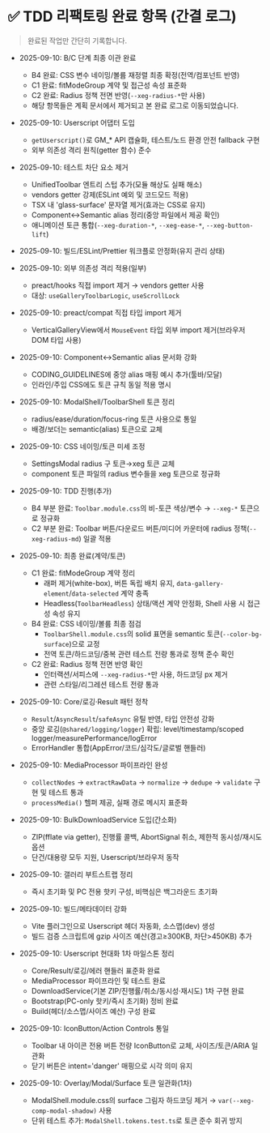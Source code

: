 # ✅ TDD 리팩토링 완료 항목 (간결 로그)

> 완료된 작업만 간단히 기록합니다.

- 2025-09-10: B/C 단계 최종 이관 완료
  - B4 완료: CSS 변수 네이밍/볼륨 재정렬 최종 확정(전역/컴포넌트 반영)
  - C1 완료: fitModeGroup 계약 및 접근성 속성 표준화
  - C2 완료: Radius 정책 전면 반영(`--xeg-radius-*`만 사용)
  - 해당 항목들은 계획 문서에서 제거되고 본 완료 로그로 이동되었습니다.

- 2025-09-10: Userscript 어댑터 도입
  - `getUserscript()`로 GM\_\* API 캡슐화, 테스트/노드 환경 안전 fallback 구현
  - 외부 의존성 격리 원칙(getter 함수) 준수

- 2025-09-10: 테스트 차단 요소 제거
  - UnifiedToolbar 엔트리 스텁 추가(모듈 해상도 실패 해소)
  - vendors getter 강제(ESLint 예외 및 코드모드 적용)
  - TSX 내 'glass-surface' 문자열 제거(효과는 CSS로 유지)
  - Component↔Semantic alias 정리(중앙 파일에서 제공 확인)
  - 애니메이션 토큰 통합(`--xeg-duration-*`, `--xeg-ease-*`,
    `--xeg-button-lift`)

- 2025-09-10: 빌드/ESLint/Prettier 워크플로 안정화(유지 관리 상태)
- 2025-09-10: 외부 의존성 격리 적용(일부)
  - preact/hooks 직접 import 제거 → vendors getter 사용
  - 대상: `useGalleryToolbarLogic`, `useScrollLock`

- 2025-09-10: preact/compat 직접 타입 import 제거
  - VerticalGalleryView에서 `MouseEvent` 타입 외부 import 제거(브라우저 DOM 타입
    사용)

- 2025-09-10: Component↔Semantic alias 문서화 강화
  - CODING_GUIDELINES에 중앙 alias 매핑 예시 추가(툴바/모달)
  - 인라인/주입 CSS에도 토큰 규칙 동일 적용 명시

- 2025-09-10: ModalShell/ToolbarShell 토큰 정리
  - radius/ease/duration/focus-ring 토큰 사용으로 통일
  - 배경/보더는 semantic(alias) 토큰으로 교체

- 2025-09-10: CSS 네이밍/토큰 미세 조정
  - SettingsModal radius 구 토큰→xeg 토큰 교체
  - component 토큰 파일의 radius 변수들을 xeg 토큰으로 정규화

- 2025-09-10: TDD 진행(추가)
  - B4 부분 완료: `Toolbar.module.css`의 비-토큰 색상/변수 → `--xeg-*` 토큰으로
    정규화
  - C2 부분 완료: Toolbar 버튼/다운로드 버튼/미디어 카운터에 radius
    정책(`--xeg-radius-md`) 일괄 적용

- 2025-09-10: 최종 완료(계약/토큰)
  - C1 완료: fitModeGroup 계약 정리
    - 래퍼 제거(white-box), 버튼 독립 배치 유지,
      `data-gallery-element`/`data-selected` 계약 충족
    - Headless(`ToolbarHeadless`) 상태/액션 계약 안정화, Shell 사용 시 접근성
      속성 유지
  - B4 완료: CSS 네이밍/볼륨 최종 점검
    - `ToolbarShell.module.css`의 solid 표면을 semantic
      토큰(`--color-bg-surface`)으로 교정
    - 전역 토큰/하드코딩/중복 관련 테스트 전량 통과로 정책 준수 확인
  - C2 완료: Radius 정책 전면 반영 확인
    - 인터랙션/서피스에 `--xeg-radius-*`만 사용, 하드코딩 px 제거
    - 관련 스타일/리그레션 테스트 전량 통과

- 2025-09-10: Core/로깅·Result 패턴 정착
  - `Result`/`AsyncResult`/`safeAsync` 유틸 반영, 타입 안전성 강화
  - 중앙 로깅(`@shared/logging/logger`) 확립: level/timestamp/scoped
    logger/measurePerformance/logError
  - ErrorHandler 통합(AppError/코드/심각도/글로벌 핸들러)

- 2025-09-10: MediaProcessor 파이프라인 완성
  - `collectNodes` → `extractRawData` → `normalize` → `dedupe` → `validate` 구현
    및 테스트 통과
  - `processMedia()` 헬퍼 제공, 실패 경로 메시지 표준화

- 2025-09-10: BulkDownloadService 도입(간소화)
  - ZIP(fflate via getter), 진행률 콜백, AbortSignal 취소, 제한적 동시성/재시도
    옵션
  - 단건/대용량 모두 지원, Userscript/브라우저 동작

- 2025-09-10: 갤러리 부트스트랩 정리
  - 즉시 초기화 및 PC 전용 핫키 구성, 비핵심은 백그라운드 초기화

- 2025-09-10: 빌드/메타데이터 강화
  - Vite 플러그인으로 Userscript 헤더 자동화, 소스맵(dev) 생성
  - 빌드 검증 스크립트에 gzip 사이즈 예산(경고≥300KB, 차단>450KB) 추가

- 2025-09-10: Userscript 현대화 1차 마일스톤 정리
  - Core/Result/로깅/에러 핸들러 표준화 완료
  - MediaProcessor 파이프라인 및 테스트 완료
  - DownloadService(기본 ZIP/진행률/취소/동시성·재시도) 1차 구현 완료
  - Bootstrap(PC-only 핫키/즉시 초기화) 정비 완료
  - Build(헤더/소스맵/사이즈 예산) 구성 완료

- 2025-09-10: IconButton/Action Controls 통일
  - Toolbar 내 아이콘 전용 버튼 전량 IconButton로 교체, 사이즈/토큰/ARIA 일관화
  - 닫기 버튼은 intent='danger' 매핑으로 시각 의미 유지

- 2025-09-10: Overlay/Modal/Surface 토큰 일관화(1차)
  - ModalShell.module.css의 surface 그림자 하드코딩 제거 →
    `var(--xeg-comp-modal-shadow)` 사용
  - 단위 테스트 추가: `ModalShell.tokens.test.ts`로 토큰 준수 회귀 방지
